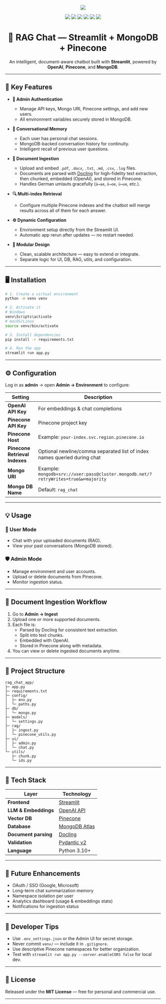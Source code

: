 <p align="center">
  <img src="https://capsule-render.vercel.app/api?type=soft&color=0:0077b6,100:48cae4&height=180&section=header&text=RAG%20Chat%20App%20🚀&fontColor=ffffff&fontSize=50&animation=fadeIn" />
</p>

<p align="center">
  <img src="https://img.shields.io/badge/Python-3.10+-3776AB?logo=python&logoColor=white" />
  <img src="https://img.shields.io/badge/Streamlit-App-FF4B4B?logo=streamlit&logoColor=white" />
  <img src="https://img.shields.io/badge/OpenAI-API-412991?logo=openai&logoColor=white" />
  <img src="https://img.shields.io/badge/Pinecone-Vector_DB-1E90FF?logo=pinecone&logoColor=white" />
  <img src="https://img.shields.io/badge/MongoDB-Atlas-47A248?logo=mongodb&logoColor=white" />
  <img src="https://img.shields.io/badge/License-MIT-green" />
</p>

<h1 align="center">💬 RAG Chat — Streamlit + MongoDB + Pinecone</h1>

<p align="center">
An intelligent, document-aware chatbot built with <b>Streamlit</b>, powered by <b>OpenAI</b>, <b>Pinecone</b>, and <b>MongoDB</b>. 
</p>

---

## 🌟 Key Features

- **🔐 Admin Authentication**
  - Manage API keys, Mongo URI, Pinecone settings, and add new users.
  - All environment variables securely stored in MongoDB.

- **🧠 Conversational Memory**
  - Each user has personal chat sessions.
  - MongoDB-backed conversation history for continuity.
  - Intelligent recall of previous user questions.

- **📄 Document Ingestion**
  - Upload and embed `.pdf`, `.docx`, `.txt`, `.md`, `.csv`, `.log` files.
  - Documents are parsed with [Docling](https://github.com/IBM/docling) for high-fidelity text extraction, then chunked, embedded (OpenAI), and stored in Pinecone.
  - Handles German umlauts gracefully (`ä→ae`, `ö→oe`, `ü→ue`, etc.).
- **🔍 Multi-index Retrieval**
  - Configure multiple Pinecone indexes and the chatbot will merge results across all of them for each answer.

- **⚙️ Dynamic Configuration**
  - Environment setup directly from the Streamlit UI.
  - Automatic app rerun after updates — no restart needed.

- **🧩 Modular Design**
  - Clean, scalable architecture — easy to extend or integrate.
  - Separate logic for UI, DB, RAG, utils, and configuration.

---

## 🖥️ Installation

```bash
# 1. Create a virtual environment
python -m venv venv

# 2. Activate it
# Windows
venv\Scripts\activate
# macOS/Linux
source venv/bin/activate

# 3. Install dependencies
pip install -r requirements.txt

# 4. Run the app
streamlit run app.py
```

---

## ⚙️ Configuration

Log in as **admin** → open **Admin → Environment** to configure:

| Setting | Description |
|----------|--------------|
| **OpenAI API Key** | For embeddings & chat completions |
| **Pinecone API Key** | Pinecone project key |
| **Pinecone Host** | Example: `your-index.svc.region.pinecone.io` |
| **Pinecone Retrieval Indexes** | Optional newline/comma separated list of index names queried during chat |
| **Mongo URI** | Example: `mongodb+srv://user:pass@cluster.mongodb.net/?retryWrites=true&w=majority` |
| **Mongo DB Name** | Default: `rag_chat` |

---

## 💡 Usage

### 👤 User Mode
- Chat with your uploaded documents (RAG).
- View your past conversations (MongoDB stored).

### 🛡️ Admin Mode
- Manage environment and user accounts.
- Upload or delete documents from Pinecone.
- Monitor ingestion status.

---

## 📄 Document Ingestion Workflow

1. Go to **Admin → Ingest**
2. Upload one or more supported documents.
3. Each file is:
   - Parsed by Docling for consistent text extraction.
   - Split into text chunks.
   - Embedded with OpenAI.
   - Stored in Pinecone along with metadata.
4. You can view or delete ingested documents anytime.

---

## 🧱 Project Structure

```
rag_chat_app/
├─ app.py
├─ requirements.txt
├─ config/
│  ├─ env.py
│  └─ paths.py
├─ db/
│  └─ mongo.py
├─ models/
│  └─ settings.py
├─ rag/
│  ├─ ingest.py
│  └─ pinecone_utils.py
├─ ui/
│  ├─ admin.py
│  └─ chat.py
└─ utils/
   ├─ chunk.py
   └─ ids.py
```

---

## 🧩 Tech Stack

| Layer | Technology |
|-------|-------------|
| **Frontend** | [Streamlit](https://streamlit.io/) |
| **LLM & Embeddings** | [OpenAI API](https://platform.openai.com/) |
| **Vector DB** | [Pinecone](https://www.pinecone.io/) |
| **Database** | [MongoDB Atlas](https://www.mongodb.com/atlas) |
| **Document parsing** | [Docling](https://github.com/IBM/docling) |
| **Validation** | [Pydantic v2](https://docs.pydantic.dev/) |
| **Language** | Python 3.10+ |

---

## 🌱 Future Enhancements

- OAuth / SSO (Google, Microsoft)
- Long-term chat summarization memory
- Namespace isolation per user
- Analytics dashboard (usage & embeddings stats)
- Notifications for ingestion status

---

## 🧰 Developer Tips

- Use `.env_settings.json` or the Admin UI for secret storage.
- Never commit `venv/` — include it in `.gitignore`.
- Use descriptive Pinecone namespaces for better organization.
- Test with `streamlit run app.py --server.enableCORS false` for local dev.

---

## 🪪 License

Released under the **MIT License** — free for personal and commercial use.

---
